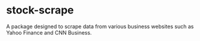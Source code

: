 # stock-scrape
 A package designed to scrape data from various business websites such as Yahoo Finance and CNN Business.
